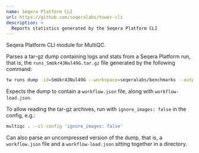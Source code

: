 ```yaml
---
name: Seqera Platform CLI
url: https://github.com/seqeralabs/tower-cli
description: >
  Reports statistics generated by the Seqera Platform CLI
---
```


Seqera Platform CLI module for MultiQC.

Parses a tar-gz dump containing logs and stats from a Seqera Platform run, that is,
the `runs_SmUkr43Nul49G.tar.gz` file generated by the following command:

```sh
tw runs dump -id=SmUkr43Nul49G --workspace=seqeralabs/benchmarks --output=runs_SmUkr43Nul49G.tar.gz
```

Expects the dump to contain a `workflow.json` file, along with `workflow-load.json`.

To allow reading the tar-gz archives, run with `ignore_images: false` in the config, e.g.:

```sh
multiqc . --cl-config 'ignore_images: false'
```

Can also parse an uncompressed version of the dump, that is, a `workflow.json` file
and a `workflow-load.json` sitting together in a directory.
